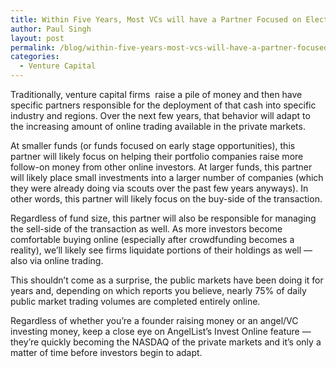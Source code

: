 ```yaml
---
title: Within Five Years, Most VCs will have a Partner Focused on Electronic Trading
author: Paul Singh
layout: post
permalink: /blog/within-five-years-most-vcs-will-have-a-partner-focused-on-electronic-trading/
categories:
  - Venture Capital
---
```

Traditionally, venture capital firms  raise a pile of money and then have specific partners responsible for the deployment of that cash into specific industry and regions. Over the next few years, that behavior will adapt to the increasing amount of online trading available in the private markets.<!--more-->

At smaller funds (or funds focused on early stage opportunities), this partner will likely focus on helping their portfolio companies raise more follow-on money from other online investors. At larger funds, this partner will likely place small investments into a larger number of companies (which they were already doing via scouts over the past few years anyways). In other words, this partner will likely focus on the buy-side of the transaction.

Regardless of fund size, this partner will also be responsible for managing the sell-side of the transaction as well. As more investors become comfortable buying online (especially after crowdfunding becomes a reality), we&#8217;ll likely see firms liquidate portions of their holdings as well &#8212; also via online trading.

This shouldn&#8217;t come as a surprise, the public markets have been doing it for years and, depending on which reports you believe, nearly 75% of daily public market trading volumes are completed entirely online.

Regardless of whether you&#8217;re a founder raising money or an angel/VC investing money, keep a close eye on AngelList&#8217;s Invest Online feature &#8212; they&#8217;re quickly becoming the NASDAQ of the private markets and it&#8217;s only a matter of time before investors begin to adapt.